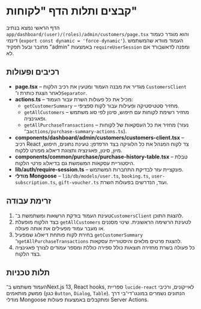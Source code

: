 # קבצים ותלות הדף "לקוחות"

הדף הראשי נמצא בנתיב `app/dashboard/(user)/(roles)/admin/customers/page.tsx` והוא מוגדר כעמוד דינמי (`export const dynamic = 'force-dynamic'`). העמוד מוודא שהמשתמש מחובר ובעל תפקיד "admin" באמצעות `requireUserSession` ומפנה לדאשבורד אם לא.

## רכיבים ופעולות
- **page.tsx** – מגדיר את מבנה העמוד ומטעין את רכיב הלקוח `CustomersClient` לאחר הצגת כותרת ו־`Separator`.
- **actions.ts** – מכיל את כל פעולות השרת עבור העמוד:
  - `getCustomerSummary` – מחזיר סטטיסטיקה ופעילות עבור לקוח ספציפי.
  - `getAllCustomers` – מחזיר רשימת לקוחות עם חיפוש, סינון לפי סוג משתמש ופאגינציה.
  - `getAllPurchaseTransactions` – מחזיר את כל העסקאות של לקוחות (נעזר ב־`actions/purchase-summary-actions.ts`).
- **components/dashboard/admin/customers/customers-client.tsx** – רכיב React צד לקוח המנהל את כל הלוגיקה בצד הדפדפן: טעינת נתונים, חיפוש, מיון, סינון, פאגינציה ותצוגת דיאלוג מפורט ללקוח.
- **components/common/purchase/purchase-history-table.tsx** – טבלת היסטוריית עסקאות המשמשת גם בדיאלוג פרטי הלקוח.
- **lib/auth/require-session.ts** – פונקציית עזר לבדיקת התחברות המשתמש.
- **מודלי Mongoose** – `lib/db/models/user.ts`, `booking.ts`, `user-subscription.ts`, `gift-voucher.ts` ועוד, הנדרשים בפעולות השרת.

## זרימת עבודה
1. טעינת העמוד בודקת הרשאות ומשתמשת ב־`CustomersClient` להצגת התוכן.
2. בצד הלקוח מופעלת `getAllCustomers` לטעינת הרשימה הראשונית. שינוי מסננים או מעבר עמוד מפעילים את אותה פעולה.
3. בחירת לקוח פותחת דיאלוג שמפעיל `getCustomerSummary` ו־`getAllPurchaseTransactions` להצגת פרטים מלאים והיסטוריית עסקאות.
4. כל פעולה בשרת מחזירה תוצאות כולל ספירה כוללת ומספר עמודים לצורך פאגינציה בצד הלקוח.

## תלות טכניות
העמוד משתמש ב־Next.js 13, React hooks, ספריית `lucide-react` לאייקונים, ורכיבי ממשק מותאמים (כגון `Button`, `Dialog`, `Table`). הנתונים נשמרים במונגו־די־בי דרך מודלי Mongoose ומתקבלים באמצעות פעולות Server Actions.
